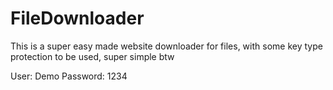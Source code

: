 # FileDownloader
This is a super easy made website downloader for files, with some key type protection to be used, super simple btw


User: Demo
Password: 1234
